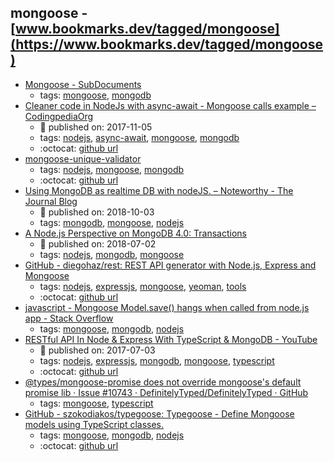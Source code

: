 mongoose - [www.bookmarks.dev/tagged/mongoose](https://www.bookmarks.dev/tagged/mongoose)
---
* [Mongoose - SubDocuments](https://mongoosejs.com/docs/subdocs.html)
    * tags: [mongoose](../tagged/mongoose.md), [mongodb](../tagged/mongodb.md)
* [Cleaner code in NodeJs with async-await - Mongoose calls example – CodingpediaOrg](http://www.codingpedia.org/ama/cleaner-code-in-nodejs-with-async-await-mongoose-calls-example)
    * :calendar: published on: 2017-11-05
    * tags: [nodejs](../tagged/nodejs.md), [async-await](../tagged/async-await.md), [mongoose](../tagged/mongoose.md), [mongodb](../tagged/mongodb.md)
    * :octocat: [github url](https://github.com/Codingpedia/codingmarks-api)
* [mongoose-unique-validator](https://github.com/blakehaswell/mongoose-unique-validator)
    * tags: [nodejs](../tagged/nodejs.md), [mongoose](../tagged/mongoose.md), [mongodb](../tagged/mongodb.md)
    * :octocat: [github url](https://github.com/blakehaswell/mongoose-unique-validator)
* [Using MongoDB as realtime DB with nodeJS. – Noteworthy - The Journal Blog](https://blog.usejournal.com/using-mongodb-as-realtime-db-with-nodejs-c6f52c266750)
    * :calendar: published on: 2018-10-03
    * tags: [mongodb](../tagged/mongodb.md), [mongoose](../tagged/mongoose.md), [nodejs](../tagged/nodejs.md)
* [A Node.js Perspective on MongoDB 4.0: Transactions](http://thecodebarbarian.com/a-node-js-perspective-on-mongodb-4-transactions.html)
    * :calendar: published on: 2018-07-02
    * tags: [nodejs](../tagged/nodejs.md), [mongodb](../tagged/mongodb.md), [mongoose](../tagged/mongoose.md)
* [GitHub - diegohaz/rest: REST API generator with Node.js, Express and Mongoose](https://github.com/diegohaz/rest)
    * tags: [nodejs](../tagged/nodejs.md), [expressjs](../tagged/expressjs.md), [mongoose](../tagged/mongoose.md), [yeoman](../tagged/yeoman.md), [tools](../tagged/tools.md)
    * :octocat: [github url](https://github.com/diegohaz/rest)
* [javascript - Mongoose Model.save() hangs when called from node.js app - Stack Overflow](https://stackoverflow.com/questions/12030371/mongoose-model-save-hangs-when-called-from-node-js-app)
    * tags: [mongoose](../tagged/mongoose.md), [mongodb](../tagged/mongodb.md), [nodejs](../tagged/nodejs.md)
* [RESTful API In Node & Express With TypeScript & MongoDB - YouTube](https://www.youtube.com/watch?v=XqbBv1i9Yhc)
    * :calendar: published on: 2017-07-03
    * tags: [nodejs](../tagged/nodejs.md), [expressjs](../tagged/expressjs.md), [mongodb](../tagged/mongodb.md), [mongoose](../tagged/mongoose.md), [typescript](../tagged/typescript.md)
    * :octocat: [github url](https://github.com/iamclaytonray/tes)
* [@types/mongoose-promise does not override mongoose's default promise lib · Issue #10743 · DefinitelyTyped/DefinitelyTyped · GitHub](https://github.com/DefinitelyTyped/DefinitelyTyped/issues/10743)
    * tags: [mongoose](../tagged/mongoose.md), [typescript](../tagged/typescript.md)
* [GitHub - szokodiakos/typegoose: Typegoose - Define Mongoose models using TypeScript classes.](https://github.com/szokodiakos/typegoose)
    * tags: [mongoose](../tagged/mongoose.md), [mongodb](../tagged/mongodb.md), [nodejs](../tagged/nodejs.md)
    * :octocat: [github url](https://github.com/szokodiakos/typegoose)
